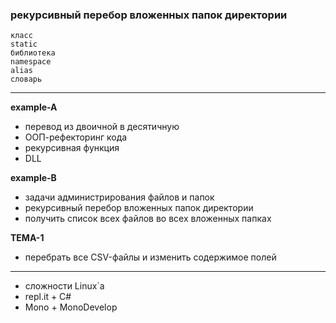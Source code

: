 ### рекурсивный перебор вложенных папок директории

`класс`  
`static`  
`библиотека`  
`namespace`  
`alias`  
`словарь`    

---  

__example-A__  
* перевод из двоичной в десятичную  
* ООП-рефекторинг кода   
* рекурсивная функция  
* DLL  

__example-B__  
* задачи администрирования файлов и папок  
* рекурсивный перебор вложенных папок директории  
* получить список всех файлов во всех вложенных папках  

__ТЕМА-1__  
* перебрать все CSV-файлы и изменить содержимое полей  

---  

* сложности Linux`a  
* repl.it + C#  
* Mono + MonoDevelop  


